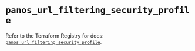 # `panos_url_filtering_security_profile`

Refer to the Terraform Registry for docs: [`panos_url_filtering_security_profile`](https://registry.terraform.io/providers/paloaltonetworks/panos/2.0.5/docs/resources/url_filtering_security_profile).
